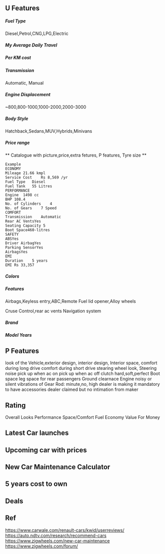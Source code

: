 ## U Features
##### Fuel Type
Diesel,Petrol,CNG,LPG,Electric

##### My Average Daily Travel

##### Per KM cost

##### Transmission
Automatic, Manual

##### Engine Displacement
~800,800-1000,1000-2000,2000-3000

##### Body Style
Hatchback,Sedans,MUV,Hybrids,Minivans

##### Price range

** Catalogue with picture,price,extra fetures, P features, Tyre size **

    Example
    ECONOMY
    Mileage	21.66 kmpl
    Service Cost	Rs 8,569 /yr
    Fuel Type	Diesel
    Fuel Tank	55 Litres	
    PERFORMANCE
    Engine	1498 cc 
    BHP	108.4
    No. of Cylinders	4
    No. of Gears	7 Speed	
    COMFORT
    Transmission	Automatic
    Rear AC VentsYes
    Seating Capacity 5
    Boot Space460-litres	
    SAFETY
    ABSYes
    Driver AirbagYes
    Parking SensorYes
    AirbagsYes	
    EMI
    Duration	5 years
    EMI	Rs 33,357


##### Colors

##### Features
Airbags,Keyless entry,ABC,Remote Fuel lid opener,Alloy wheels

Cruse Control,rear ac vents
Navigation system

##### Brand

##### Model Years

## P Features
look of the Vehicle,exterior design, interior design,  Interior space,
comfort during long drive
comfort during short drive
stearing wheel look, Steering noise
pick up when ac on
pick up when ac off
clutch hard,soft,perfect
Boot space 
leg space for rear passengers
Ground clearnace
Engine noisy or silent
vibrations of Gear Rod: minute,no, high
dealer is making it mandatory to have accessories
dealer claimed but no intimation from maker

## Rating
Overall
Looks
Performance
Space/Comfort
Fuel Economy
Value For Money

## Latest Car launches

## Upcoming car with prices

## New Car Maintenance Calculator

## 5 years cost to own

## Deals



## Ref
https://www.carwale.com/renault-cars/kwid/userreviews/
https://auto.ndtv.com/research/recommend-cars
https://www.zigwheels.com/new-car-maintenance
https://www.zigwheels.com/forum/

